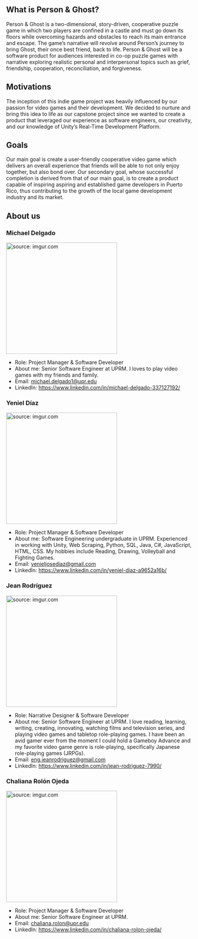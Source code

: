 ## What is Person & Ghost?
Person & Ghost is a two-dimensional, story-driven, cooperative puzzle game in which two players are confined in a castle and must go down its floors while overcoming hazards and obstacles to reach its main entrance and escape. The game’s narrative will revolve around Person’s journey to bring Ghost, their once best friend, back to life. Person & Ghost will be a software product for audiences interested in co-op puzzle games with narrative exploring realistic personal and interpersonal topics such as grief, friendship, cooperation, reconciliation, and forgiveness. 

## Motivations
The inception of this indie game project was heavily influenced by our passion for video games and their development. We decided to nurture and bring this idea to life as our capstone project since we wanted to create a product that leveraged our experience as software engineers, our creativity, and our knowledge of Unity’s Real-Time Development Platform. 

## Goals
Our main goal is create a user-friendly cooperative video game which delivers an overall experience that friends will be able to not only enjoy together, but also bond over. Our secondary goal, whose successful completion is derived from that of our main goal, is to create a product capable of inspiring aspiring and established game developers in Puerto Rico, thus contributing to the growth of the local game development industry and its market.


## About us

### Michael Delgado 
<a href="https://imgur.com/lXBhej1"><img src="https://imgur.com/lXBhej1.png" title="source: imgur.com" width="300" height="300" /></a>
- Role: Project Manager & Software Developer 
- About me: Senior Software Engineer at UPRM. I loves to play video games with my friends and family.
- Email: michael.delgado1@upr.edu 
- LinkedIn: https://www.linkedin.com/in/michael-delgado-337127192/  


### Yeniel Díaz
<a href="https://imgur.com/WGGqiQx"><img src="https://imgur.com/WGGqiQx.png" title="source: imgur.com" width="300" height="300" /></a>
- Role: Project Manager & Software Developer 
- About me: Software Engineering undergraduate in UPRM. Experienced in working with Unity, Web Scraping, Python, SQL, Java, C#, JavaScript, HTML, CSS. My hobbies include Reading, Drawing, Volleyball and Fighting Games.
- Email: yenieljosediaz@gmail.com 
- LinkedIn: https://www.linkedin.com/in/yeniel-diaz-a9652a16b/ 


### Jean Rodríguez 
<a href="https://imgur.com/LbXrYoF"><img src="https://imgur.com/LbXrYoF.png" title="source: imgur.com" width="300" height="300" /></a>
- Role: Narrative Designer & Software Developer 
- About me: Senior Software Engineer at UPRM. I love reading, learning, writing, creating, innovating, watching films and television series, and playing video games and tabletop role-playing games. I have been an avid gamer ever from the moment I could hold a Gameboy Advance and my favorite video game genre is role-playing, specifically Japanese role-playing games (JRPGs). 
- Email: eng.jeanrodriguez@gmail.com 
- LinkedIn: https://www.linkedin.com/in/jean-rodriguez-7990/  


### Chaliana Rolón Ojeda 
<a href="https://imgur.com/ffYfdmY"><img src="https://imgur.com/ffYfdmY.png" title="source: imgur.com" width="300" height="300" /></a>
- Role: Project Manager & Software Developer 
- About me: Senior Software Engineer at UPRM. 
- Email: chaliana.rolon@upr.edu 
- LinkedIn: https://www.linkedin.com/in/chaliana-rolon-ojeda/ 

